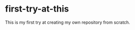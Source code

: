 first-try-at-this
=================

This is my first try at creating my own repository from scratch.
